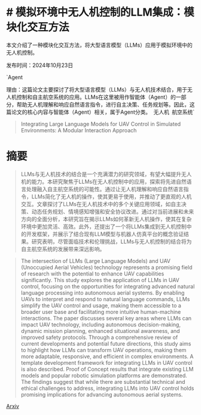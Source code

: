# # 模拟环境中无人机控制的LLM集成：模块化交互方法
本文介绍了一种模块化交互方法，将大型语言模型（LLMs）应用于模拟环境中的无人机控制。

发布时间：2024年10月23日

`Agent

理由：这篇论文主要探讨了将大型语言模型（LLMs）与无人机技术结合，用于无人机控制和自主航空系统的应用。LLMs在这里被用作智能体（Agent）的一部分，帮助无人机理解和响应自然语言指令，进行自主决策、任务规划等。因此，这篇论文的核心内容与智能体（Agent）相关，属于Agent分类。` `无人机` `航空系统`

> Integrating Large Language Models for UAV Control in Simulated Environments: A Modular Interaction Approach

# 摘要

> LLMs与无人机技术的结合是一个充满潜力的研究领域，有望大幅提升无人机的能力。本研究聚焦于LLMs在无人机控制中的应用，探索将先进自然语言处理融入自主航空系统的可能性。通过让无人机理解和响应自然语言指令，LLMs简化了无人机的操作，使其更易于使用，并推动了更直观的人机交互。文章探讨了LLMs在无人机技术中的多个关键应用领域，如自主决策、动态任务规划、情境感知增强和安全协议改进。通过对当前进展和未来方向的全面分析，本研究旨在揭示LLMs如何革新无人机操作，使其在复杂环境中更加灵活、高效。此外，还提出了一个将LLMs集成到无人机控制中的开发框架，并展示了结合现有LLM模型与机器人仿真平台的概念验证结果。研究表明，尽管面临技术和伦理挑战，LLMs与无人机控制的结合将为自主航空系统的发展带来深远影响。

> The intersection of LLMs (Large Language Models) and UAV (Unoccupied Aerial Vehicles) technology represents a promising field of research with the potential to enhance UAV capabilities significantly. This study explores the application of LLMs in UAV control, focusing on the opportunities for integrating advanced natural language processing into autonomous aerial systems. By enabling UAVs to interpret and respond to natural language commands, LLMs simplify the UAV control and usage, making them accessible to a broader user base and facilitating more intuitive human-machine interactions. The paper discusses several key areas where LLMs can impact UAV technology, including autonomous decision-making, dynamic mission planning, enhanced situational awareness, and improved safety protocols. Through a comprehensive review of current developments and potential future directions, this study aims to highlight how LLMs can transform UAV operations, making them more adaptable, responsive, and efficient in complex environments. A template development framework for integrating LLMs in UAV control is also described. Proof of Concept results that integrate existing LLM models and popular robotic simulation platforms are demonstrated. The findings suggest that while there are substantial technical and ethical challenges to address, integrating LLMs into UAV control holds promising implications for advancing autonomous aerial systems.

[Arxiv](https://arxiv.org/abs/2410.17602)